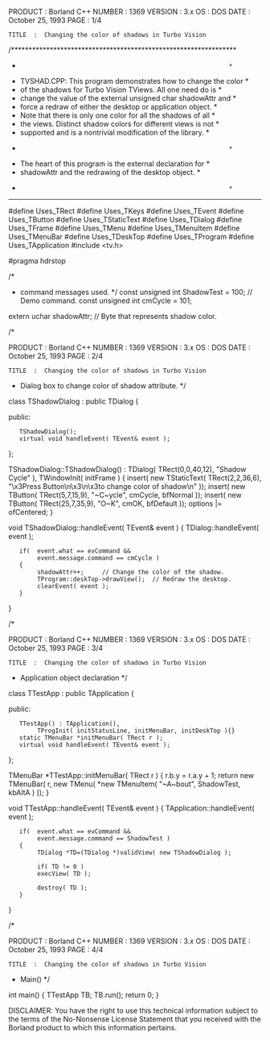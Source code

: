 






  PRODUCT  :  Borland C++                           NUMBER  :  1369
  VERSION  :  3.x
       OS  :  DOS
     DATE  :  October 25, 1993                         PAGE  :  1/4

    TITLE  :  Changing the color of shadows in Turbo Vision




  /****************************************************************
  *                                                               *
  * TVSHAD.CPP: This program demonstrates how to change the color *
  * of the shadows for Turbo Vision TViews.  All one need do is   *
  * change the value of the external unsigned char shadowAttr and *
  * force a redraw of either the desktop or application object.   *
  * Note that there is only one color for all the shadows of all  *
  * the views.  Distinct shadow colors for different views is not *
  * supported and is a nontrivial modification of the library.    *
  *                                                               *
  *   The heart of this program is the external declaration for   *
  *   shadowAttr and the redrawing of the desktop object.         *
  *                                                               *
  *****************************************************************

  #define Uses_TRect
  #define Uses_TKeys
  #define Uses_TEvent
  #define Uses_TButton
  #define Uses_TStaticText
  #define Uses_TDialog
  #define Uses_TFrame
  #define Uses_TMenu
  #define Uses_TMenuItem
  #define Uses_TMenuBar
  #define Uses_TDeskTop
  #define Uses_TProgram
  #define Uses_TApplication
  #include <tv.h>

  #pragma hdrstop


  /*
  * command messages used.
  */
  const unsigned int ShadowTest = 100;      // Demo command.
  const unsigned int cmCycle = 101;

  extern uchar shadowAttr;  // Byte that represents shadow color.


  /*













  PRODUCT  :  Borland C++                           NUMBER  :  1369
  VERSION  :  3.x
       OS  :  DOS
     DATE  :  October 25, 1993                         PAGE  :  2/4

    TITLE  :  Changing the color of shadows in Turbo Vision




  * Dialog box to change color of shadow attribute.
  */

  class TShadowDialog : public TDialog
  {

  public:

       TShadowDialog();
       virtual void handleEvent( TEvent& event );

  };

  TShadowDialog::TShadowDialog() :
       TDialog( TRect(0,0,40,12), "Shadow Cycle" ),
       TWindowInit( initFrame )
  {
       insert( new TStaticText( TRect(2,2,36,6),
  "\x3Press <Cycle> Button\n\x3\n\x3to change color of shadow\n"
            ));
       insert( new TButton( TRect(5,7,15,9), "~C~ycle", cmCycle,
                 bfNormal ));
       insert( new TButton( TRect(25,7,35,9), "O~K", cmOK,
            bfDefault ));
       options |= ofCentered;
  }


  void TShadowDialog::handleEvent( TEvent& event )
  {
       TDialog::handleEvent( event );

       if(  event.what == evCommand &&
            event.message.command == cmCycle )
       {
            shadowAttr++;     // Change the color of the shadow.
            TProgram::deskTop->drawView();  // Redraw the desktop.
            clearEvent( event );
       }
  }


  /*













  PRODUCT  :  Borland C++                           NUMBER  :  1369
  VERSION  :  3.x
       OS  :  DOS
     DATE  :  October 25, 1993                         PAGE  :  3/4

    TITLE  :  Changing the color of shadows in Turbo Vision




  * Application object declaration
  */

  class TTestApp : public TApplication
  {

  public:

       TTestApp() : TApplication(),
            TProgInit( initStatusLine, initMenuBar, initDeskTop ){}
       static TMenuBar *initMenuBar( TRect r );
       virtual void handleEvent( TEvent& event );

  };


  TMenuBar *TTestApp::initMenuBar( TRect r )
  {
       r.b.y = r.a.y + 1;
       return new TMenuBar( r, new TMenu(
            *new TMenuItem( "~A~bout", ShadowTest, kbAltA )
            ));
  }


  void TTestApp::handleEvent( TEvent& event )
  {
       TApplication::handleEvent( event );

       if(  event.what == evCommand &&
            event.message.command == ShadowTest )
       {
            TDialog *TD=(TDialog *)validView( new TShadowDialog );

            if( TD != 0 )
            execView( TD );

            destroy( TD );
       }
  }


  /*













  PRODUCT  :  Borland C++                           NUMBER  :  1369
  VERSION  :  3.x
       OS  :  DOS
     DATE  :  October 25, 1993                         PAGE  :  4/4

    TITLE  :  Changing the color of shadows in Turbo Vision




  * Main()
  */

  int main()
  {
       TTestApp TB;
       TB.run();
       return 0;
  }


  DISCLAIMER: You have the right to use this technical information
  subject to the terms of the No-Nonsense License Statement that
  you received with the Borland product to which this information
  pertains.


































